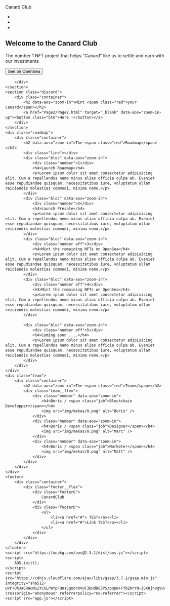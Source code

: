 <!DOCTYPE html>
<html lang="en">
<head>
    <meta charset="UTF-8">
    <meta http-equiv="X-UA-Compatible" content="IE=edge">
    <meta name="viewport" content="width=device-width, initial-scale=1.0">
    <title>NFT Collection</title>
    <link rel="preconnect" href="https://fonts.googleapis.com">
    <link rel="preconnect" href="https://fonts.gstatic.com" crossorigin>
    <link href="https://fonts.googleapis.com/css2?family=Space+Grotesk:wght@300;400;700&display=swap" rel="stylesheet">
    <link rel="stylesheet" href="https://cdnjs.cloudflare.com/ajax/libs/font-awesome/6.0.0-beta2/css/all.min.css" integrity="sha512-YWzhKL2whUzgiheMoBFwW8CKV4qpHQAEuvilg9FAn5VJUDwKZZxkJNuGM4XkWuk94WCrrwslk8yWNGmY1EduTA==" crossorigin="anonymous" referrerpolicy="no-referrer" />
    <link href="https://unpkg.com/aos@2.3.1/dist/aos.css" rel="stylesheet">
    <link rel="stylesheet" href="style.css" />
    
</head>
<body>
    <section class="loading"></section>
    <section class="hero">
        <div class="logo">Canard Club</div>
        <div class="socials">
            <ul>
                <li>
                    <a href="https://www.linkedin.com/in/boris-pi%C3%B1ero-3a15b183/" target="_blank">
                        <i class="fa-brands fa-linkedin"></i>
                    </a>
                </li>
                <li>
                    <a href="https://twitter.com/borispinero" target="_blank">
                        <i class="fab fa-twitter"></i>
                    </a>
                </li>
                <li>
                    <a href="https://www.instagram.com/borispinero/?hl=fr" target="_blank">
                        <i class="fa-brands fa-instagram"></i>
                    </a>
                </li>
            </ul>
        </div>
        <div class="heroG">
            <div>
                <h1>Welcome to the <span class="red">Canard Club</span></h1>
                <p>The number 1 NFT project that helps "Canard" like us to settle and earn with our investments</p>
                <a href="https://opensea.io/collection/canardclubtest" target="_blank">
                    <button class="btn">See on OpenSea</button>
                </a>
            </div>
        </div>
        <div class="heroD">

        </div>
    </section>
    <section class="discord">
        <div class="container">
            <h2 data-aos="zoom-in">Mint <span class="red">your Canard</span></h2>
            <a href="Page2/Page2.html" target="_blank" data-aos="zoom-in-up"><button class="btn">Here !</button></a>
        </div>
    </section>
    <div class="roadmap">
        <div class="container">
            <h2 data-aos="zoom-in">The <span class="red">Roadmap</span></h2>
            <div class="line"></div>
            <div class="bloc" data-aos="zoom-in">
                <div class="number">1</div>
                <h4>Launch Roadmap</h4>
                <p>Lorem ipsum dolor sit amet consectetur adipisicing elit. Cum a repellendus nemo minus alias officia culpa ab. Eveniet esse repudiandae quisquam, necessitatibus iure, voluptatum ullam reiciendis molestias commodi, minima nemo.</p>
            </div>
            <div class="bloc" data-aos="zoom-in">
                <div class="number">2</div>
                <h4>Launch Presale</h4>
                <p>Lorem ipsum dolor sit amet consectetur adipisicing elit. Cum a repellendus nemo minus alias officia culpa ab. Eveniet esse repudiandae quisquam, necessitatibus iure, voluptatum ullam reiciendis molestias commodi, minima nemo.</p>
            </div>
            <div class="bloc" data-aos="zoom-in">
                <div class="number off">3</div>
                <h4>Mint the remaining NFTs on OpenSea</h4>
                <p>Lorem ipsum dolor sit amet consectetur adipisicing elit. Cum a repellendus nemo minus alias officia culpa ab. Eveniet esse repudiandae quisquam, necessitatibus iure, voluptatum ullam reiciendis molestias commodi, minima nemo.</p>
            </div>
            <div class="bloc" data-aos="zoom-in">
                <div class="number off">4</div>
                <h4>Mint the remaining NFTs on OpenSea</h4>
                <p>Lorem ipsum dolor sit amet consectetur adipisicing elit. Cum a repellendus nemo minus alias officia culpa ab. Eveniet esse repudiandae quisquam, necessitatibus iure, voluptatum ullam reiciendis molestias commodi, minima nemo.</p>
            </div>

            <div class="bloc" data-aos="zoom-in">
                <div class="number off">5</div>
                <h4>Coming soon ....</h4>
                <p>Lorem ipsum dolor sit amet consectetur adipisicing elit. Cum a repellendus nemo minus alias officia culpa ab. Eveniet esse repudiandae quisquam, necessitatibus iure, voluptatum ullam reiciendis molestias commodi, minima nemo.</p>
            </div>
        </div>
    </div>
    <div class="team">
        <div class="container">
            <h2 data-aos="zoom-in">The <span class="red">Team</span></h2>
            <div class="team__flex">
                <div class="member" data-aos="zoom-in">
                    <h4>Boris / <span class="job">Blockchain Developper</span></h4>
                    <img src="img/mekas/0.png" alt="Boris" />
                </div>
                <div class="member" data-aos="zoom-in">
                    <h4>Boris / <span class="job">Designer</span></h4>
                    <img src="img/mekas/0.png" alt="Marc" />
                </div>
                <div class="member" data-aos="zoom-in">
                    <h4>Boris / <span class="job">Marketer</span></h4>
                    <img src="img/mekas/0.png" alt="Matt" />
                </div>
            </div>
        </div>
    </div>
    <footer>
        <div class="container">
            <div class="footer__flex">
                <div class="footerG">
                    CanardClub
                </div>
                <div class="footerD">
                    <ul>
                        <li><a href="#"> TEST</a></li>
                        <li><a href="#">Link TEST</a></li>
                    </ul>
                </div>
            </div>
        </div>
    </footer>
    <script src="https://unpkg.com/aos@2.3.1/dist/aos.js"></script>
    <script>
        AOS.init();
    </script>
    <script src="https://cdnjs.cloudflare.com/ajax/libs/gsap/3.7.1/gsap.min.js" integrity="sha512-UxP+UhJaGRWuMG2YC6LPWYpFQnsSgnor0VUF3BHdD83PS/pOpN+FYbZmrYN+ISX8jnvgVUciqP/fILOXDjZSwg==" crossorigin="anonymous" referrerpolicy="no-referrer"></script>
    <script src="app.js"></script>
</body>
</html>